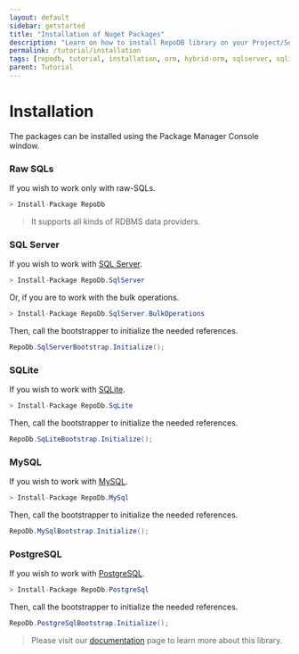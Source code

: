```yaml
---
layout: default
sidebar: getstarted
title: "Installation of Nuget Packages"
description: "Learn on how to install RepoDB library on your Project/Solution."
permalink: /tutorial/installation
tags: [repodb, tutorial, installation, orm, hybrid-orm, sqlserver, sqlite, mysql, postgresql]
parent: Tutorial
---
```


# Installation

The packages can be installed using the Package Manager Console window.

### Raw SQLs

If you wish to work only with raw-SQLs.

```csharp
> Install-Package RepoDb
```

> It supports all kinds of RDBMS data providers.

### SQL Server

If you wish to work with [SQL Server](https://www.nuget.org/packages/RepoDb.SqlServer).

```csharp
> Install-Package RepoDb.SqlServer
```

Or, if you are to work with the bulk operations.

```csharp
> Install-Package RepoDb.SqlServer.BulkOperations
```

Then, call the bootstrapper to initialize the needed references.

```csharp
RepoDb.SqlServerBootstrap.Initialize();
```

### SQLite

If you wish to work with [SQLite](https://www.nuget.org/packages/RepoDb.SqLite).

```csharp
> Install-Package RepoDb.SqLite
```

Then, call the bootstrapper to initialize the needed references.

```csharp
RepoDb.SqLiteBootstrap.Initialize();
```

### MySQL

If you wish to work with [MySQL](https://www.nuget.org/packages/RepoDb.MySql).

```csharp
> Install-Package RepoDb.MySql
```

Then, call the bootstrapper to initialize the needed references.

```csharp
RepoDb.MySqlBootstrap.Initialize();
```

### PostgreSQL

If you wish to work with [PostgreSQL](https://www.nuget.org/packages/RepoDb.PostgreSql).

```csharp
> Install-Package RepoDb.PostgreSql
```

Then, call the bootstrapper to initialize the needed references.

```csharp
RepoDb.PostgreSqlBootstrap.Initialize();
```

> Please visit our [documentation](/docs) page to learn more about this library.

